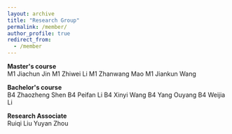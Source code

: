 ```yaml
---
layout: archive
title: "Research Group"
permalink: /member/
author_profile: true
redirect_from:
  - /member
---
```


**Master's course** <br />
M1 Jiachun Jin
M1 Zhiwei Li
M1 Zhanwang Mao
M1 Jiankun Wang

**Bachelor's course** <br />
B4 Zhaozheng Shen
B4 Peifan Li
B4 Xinyi Wang
B4 Yang Ouyang
B4 Weijia Li

**Research Associate** <br />
Ruiqi Liu
Yuyan Zhou


<!---**Undergraduate Student** <br />--->
